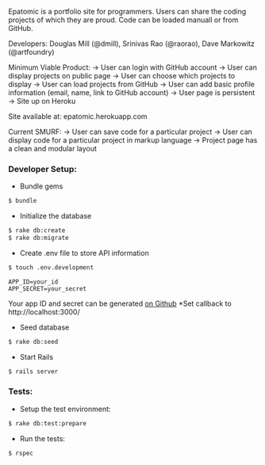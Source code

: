 Epatomic is a portfolio site for programmers. Users can share the coding projects of which they are proud. Code can be loaded manuall or from GitHub.

Developers: Douglas Mill (@dmill), Srinivas Rao (@raorao), Dave Markowitz (@artfoundry)

Minimum Viable Product:
-> User can login with GitHub account
-> User can display projects on public page
-> User can choose which projects to display
-> User can load projects from GitHub
-> User can add basic profile information (email, name, link to GitHub account)
-> User page is persistent
-> Site up on Heroku

Site available at: epatomic.herokuapp.com

Current SMURF:
-> User can save code for a particular project
-> User can display code for a particular project in markup language
-> Project page has a clean and modular layout

### Developer Setup:
* Bundle gems

```bash
$ bundle
```

* Initialize the database

```bash
$ rake db:create
$ rake db:migrate
```

* Create .env file to store API information

```bash
$ touch .env.development
```
    APP_ID=your_id
    APP_SECRET=your_secret

Your app ID and secret can be generated [on Github](https://github.com/settings/applications/)
*Set callback to http://localhost:3000/
* Seed database

```bash
$ rake db:seed
```
* Start Rails

```bash
$ rails server
```

### Tests:
* Setup the test environment:

```bash
$ rake db:test:prepare
```

* Run the tests:

```bash
$ rspec
```
